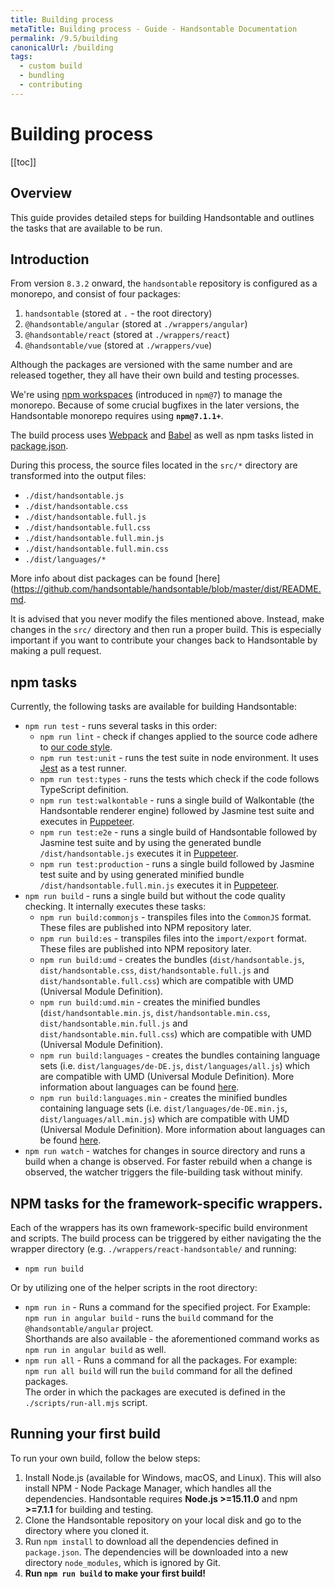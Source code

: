 ```yaml
---
title: Building process
metaTitle: Building process - Guide - Handsontable Documentation
permalink: /9.5/building
canonicalUrl: /building
tags:
  - custom build
  - bundling
  - contributing
---
```


# Building process

[[toc]]

## Overview

This guide provides detailed steps for building Handsontable and outlines the tasks that are available to be run.

## Introduction

From version `8.3.2` onward, the `handsontable` repository is configured as a monorepo, and consist of four packages:

1. `handsontable` (stored at `.` - the root directory)
2. `@handsontable/angular` (stored at `./wrappers/angular`)
3. `@handsontable/react` (stored at `./wrappers/react`)
4. `@handsontable/vue` (stored at `./wrappers/vue`)

Although the packages are versioned with the same number and are released together, they all have their own build and testing processes.

We're using [npm workspaces](https://docs.npmjs.com/cli/v7/using-npm/workspaces) (introduced in `npm@7`) to manage the monorepo. Because of some crucial bugfixes in the later versions, the Handsontable monorepo requires using **`npm@7.1.1+`**.

The build process uses [Webpack](https://webpack.js.org/) and [Babel](https://babeljs.io/) as well as npm tasks listed in [package.json](https://github.com/handsontable/handsontable/blob/master/package.json).

During this process, the source files located in the `src/*` directory are transformed into the output files:

* `./dist/handsontable.js`
* `./dist/handsontable.css`
* `./dist/handsontable.full.js`
* `./dist/handsontable.full.css`
* `./dist/handsontable.full.min.js`
* `./dist/handsontable.full.min.css`
* `./dist/languages/*`

More info about dist packages can be found [here](https://github.com/handsontable/handsontable/blob/master/dist/README.md.

It is advised that you never modify the files mentioned above. Instead, make changes in the `src/` directory and then run a proper build. This is especially important if you want to contribute your changes back to Handsontable by making a pull request.

## npm tasks

Currently, the following tasks are available for building Handsontable:

* `npm run test` - runs several tasks in this order:
  * `npm run lint` - check if changes applied to the source code adhere to [our code style](https://github.com/handsontable/handsontable/blob/master/.eslintrc.js).
  * `npm run test:unit` - runs the test suite in node environment. It uses [Jest](https://facebook.github.io/jest/) as a test runner.
  * `npm run test:types` - runs the tests which check if the code follows TypeScript definition.
  * `npm run test:walkontable` - runs a single build of Walkontable (the Handsontable renderer engine) followed by Jasmine test suite and executes in [Puppeteer](https://github.com/GoogleChrome/puppeteer).
  * `npm run test:e2e` - runs a single build of Handsontable followed by Jasmine test suite and by using the generated bundle `/dist/handsontable.js` executes it in [Puppeteer](https://github.com/GoogleChrome/puppeteer).
  * `npm run test:production` - runs a single build followed by Jasmine test suite and by using generated minified bundle `/dist/handsontable.full.min.js` executes it in [Puppeteer](https://github.com/GoogleChrome/puppeteer).
* `npm run build` - runs a single build but without the code quality checking. It internally executes these tasks:
  * `npm run build:commonjs` - transpiles files into the `CommonJS` format. These files are published into NPM repository later.
  * `npm run build:es` - transpiles files into the `import/export` format. These files are published into NPM repository later.
  * `npm run build:umd` - creates the bundles (`dist/handsontable.js`, `dist/handsontable.css`, `dist/handsontable.full.js` and `dist/handsontable.full.css`) which are compatible with UMD (Universal Module Definition).
  * `npm run build:umd.min` - creates the minified bundles (`dist/handsontable.min.js`, `dist/handsontable.min.css`, `dist/handsontable.min.full.js` and `dist/handsontable.min.full.css`) which are compatible with UMD (Universal Module Definition).
  * `npm run build:languages` - creates the bundles containing language sets (i.e. `dist/languages/de-DE.js`, `dist/languages/all.js`) which are compatible with UMD (Universal Module Definition). More information about languages can be found [here](@/guides/internationalization/internationalization-i18n.md).
  * `npm run build:languages.min` - creates the minified bundles containing language sets (i.e. `dist/languages/de-DE.min.js`, `dist/languages/all.min.js`) which are compatible with UMD (Universal Module Definition). More information about languages can be found [here](@/guides/internationalization/internationalization-i18n.md).
* `npm run watch` - watches for changes in source directory and runs a build when a change is observed. For faster rebuild when a change is observed, the watcher triggers the file-building task without minify.

## NPM tasks for the framework-specific wrappers.

Each of the wrappers has its own framework-specific build environment and scripts. The build process can be triggered by either navigating the the wrapper directory (e.g. `./wrappers/react-handsontable/` and running:

*   `npm run build`

Or by utilizing one of the helper scripts in the root directory:

*   `npm run in` - Runs a command for the specified project. For Example:  
    `npm run in angular build` - runs the `build` command for the `@handsontable/angular` project.  
    Shorthands are also available - the aforementioned command works as `npm run in angular build` as well.
*   `npm run all` - Runs a command for all the packages. For example:  
    `npm run all build` will run the `build` command for all the defined packages.  
    The order in which the packages are executed is defined in the `./scripts/run-all.mjs` script.

## Running your first build

To run your own build, follow the below steps:

1. Install Node.js (available for Windows, macOS, and Linux). This will also install NPM - Node Package Manager, which handles all the dependencies. Handsontable requires **Node.js >=15.11.0** and npm **>=7.1.1** for building and testing.
2. Clone the Handsontable repository on your local disk and go to the directory where you cloned it.
3. Run `npm install` to download all the dependencies defined in `package.json`. The dependencies will be downloaded into a new directory `node_modules`, which is ignored by Git.
4. **Run `npm run build` to make your first build!**
